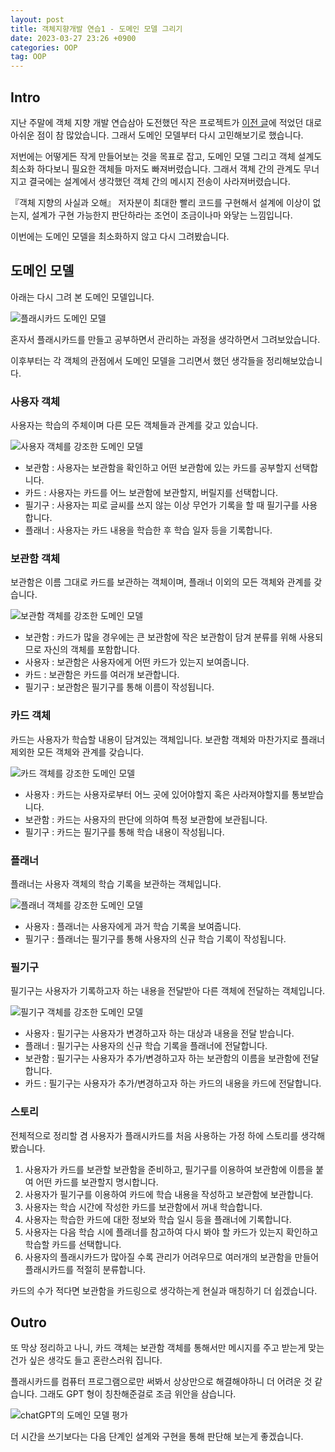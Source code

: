 ```yaml
---
layout: post
title: 객체지향개발 연습1 - 도메인 모델 그리기
date: 2023-03-27 23:26 +0900
categories: OOP
tag: OOP
---
```


## Intro
지난 주말에 객체 지향 개발 연습삼아 도전했던 작은 프로젝트가 [이전 글](https://limvik.github.io/posts/%EC%9E%91%EC%9D%80-%ED%94%84%EB%A1%9C%EC%A0%9D%ED%8A%B8%EB%A1%9C-%EA%B0%9D%EC%B2%B4-%EC%A7%80%ED%96%A5-%EC%97%B0%EC%8A%B5%ED%95%98%EA%B8%B0/)에 적었던 대로 아쉬운 점이 참 많았습니다. 그래서 도메인 모델부터 다시 고민해보기로 했습니다.

저번에는 어떻게든 작게 만들어보는 것을 목표로 잡고, 도메인 모델 그리고 객체 설계도 최소화 하다보니 필요한 객체들 마저도 빠져버렸습니다. 그래서 객체 간의 관계도 무너지고 결국에는 설계에서 생각했던 객체 간의 메시지 전송이 사라져버렸습니다.  

『객체 지향의 사실과 오해』 저자분이 최대한 빨리 코드를 구현해서 설계에 이상이 없는지, 설계가 구현 가능한지 판단하라는 조언이 조금이나마 와닿는 느낌입니다.

이번에는 도메인 모델을 최소화하지 않고 다시 그려봤습니다.

## 도메인 모델

아래는 다시 그려 본 도메인 모델입니다.

![플래시카드 도메인 모델](/assets/img/2023-03-27-domain-model-for-flashcards.png)

혼자서 플래시카드를 만들고 공부하면서 관리하는 과정을 생각하면서 그려보았습니다.

이후부터는 각 객체의 관점에서 도메인 모델을 그리면서 했던 생각들을 정리해보았습니다.

### 사용자 객체

사용자는 학습의 주체이며 다른 모든 객체들과 관계를 갖고 있습니다.

![사용자 객체를 강조한 도메인 모델](/assets/img/2023-03-27-domain-model-for-flashcards-user.png)

- 보관함 : 사용자는 보관함을 확인하고 어떤 보관함에 있는 카드를 공부할지 선택합니다.
- 카드 : 사용자는 카드를 어느 보관함에 보관할지, 버릴지를 선택합니다.
- 필기구 : 사용자는 피로 글씨를 쓰지 않는 이상 무언가 기록을 할 때 필기구를 사용합니다.
- 플래너 : 사용자는 카드 내용을 학습한 후 학습 일자 등을 기록합니다.

### 보관함 객체

보관함은 이름 그대로 카드를 보관하는 객체이며, 플래너 이외의 모든 객체와 관계를 갖습니다.

![보관함 객체를 강조한 도메인 모델](/assets/img/2023-03-27-domain-model-for-flashcards-inventory.png)

- 보관함 : 카드가 많을 경우에는 큰 보관함에 작은 보관함이 담겨 분류를 위해 사용되므로 자신의 객체를 포함합니다.
- 사용자 : 보관함은 사용자에게 어떤 카드가 있는지 보여줍니다.
- 카드 : 보관함은 카드를 여러개 보관합니다.
- 필기구 : 보관함은 필기구를 통해 이름이 작성됩니다.

### 카드 객체

카드는 사용자가 학습할 내용이 담겨있는 객체입니다. 보관함 객체와 마찬가지로 플래너 제외한 모든 객체와 관계를 갖습니다.

![카드 객체를 강조한 도메인 모델](/assets/img/2023-03-27-domain-model-for-flashcards-cards.png)

- 사용자 : 카드는 사용자로부터 어느 곳에 있어야할지 혹은 사라져야할지를 통보받습니다.
- 보관함 : 카드는 사용자의 판단에 의하여 특정 보관함에 보관됩니다.
- 필기구 : 카드는 필기구를 통해 학습 내용이 작성됩니다.

### 플래너

플래너는 사용자 객체의 학습 기록을 보관하는 객체입니다.

![플래너 객체를 강조한 도메인 모델](/assets/img/2023-03-27-domain-model-for-flashcards-planner.png)

- 사용자 : 플래너는 사용자에게 과거 학습 기록을 보여줍니다.
- 필기구 : 플래너는 필기구를 통해 사용자의 신규 학습 기록이 작성됩니다.

### 필기구

필기구는 사용자가 기록하고자 하는 내용을 전달받아 다른 객체에 전달하는 객체입니다.

![필기구 객체를 강조한 도메인 모델](/assets/img/2023-03-27-domain-model-for-flashcards-writer.png)

- 사용자 : 필기구는 사용자가 변경하고자 하는 대상과 내용을 전달 받습니다.
- 플래너 : 필기구는 사용자의 신규 학습 기록을 플래너에 전달합니다.
- 보관함 : 필기구는 사용자가 추가/변경하고자 하는 보관함의 이름을 보관함에 전달합니다.
- 카드 : 필기구는 사용자가 추가/변경하고자 하는 카드의 내용을 카드에 전달합니다.

### 스토리

전체적으로 정리할 겸 사용자가 플래시카드를 처음 사용하는 가정 하에 스토리를 생각해봤습니다.

1. 사용자가 카드를 보관할 보관함을 준비하고, 필기구를 이용하여 보관함에 이름을 붙여 어떤 카드를 보관할지 명시합니다.
2. 사용자가 필기구를 이용하여 카드에 학습 내용을 작성하고 보관함에 보관합니다.
3. 사용자는 학습 시간에 작성한 카드를 보관함에서 꺼내 학습합니다.
4. 사용자는 학습한 카드에 대한 정보와 학습 일시 등을 플래너에 기록합니다.
5. 사용자는 다음 학습 시에 플래너를 참고하여 다시 봐야 할 카드가 있는지 확인하고 학습할 카드를 선택합니다.
6. 사용자의 플래시카드가 많아질 수록 관리가 어려우므로 여러개의 보관함을 만들어 플래시카드를 적절히 분류합니다.

카드의 수가 적다면 보관함을 카드링으로 생각하는게 현실과 매칭하기 더 쉽겠습니다.

## Outro

또 막상 정리하고 나니, 카드 객체는 보관함 객체를 통해서만 메시지를 주고 받는게 맞는건가 싶은 생각도 들고 혼란스러워 집니다.

플래시카드를 컴퓨터 프로그램으로만 써봐서 상상만으로 해결해야하니 더 어려운 것 같습니다. 그래도 GPT 형이 칭찬해준걸로 조금 위안을 삼습니다.

![chatGPT의 도메인 모델 평가](/assets/img/2023-03-27-domain-model-evaluate-by-chatgpt.png)

더 시간을 쓰기보다는 다음 단계인 설계와 구현을 통해 판단해 보는게 좋겠습니다.

